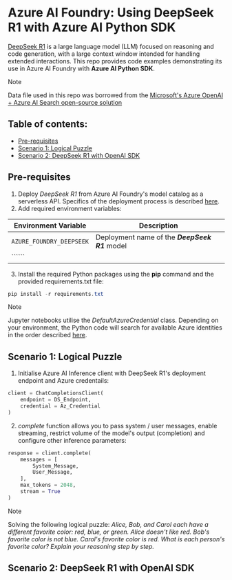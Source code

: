 # Azure AI Foundry: Using DeepSeek R1 with Azure AI Python SDK
[DeepSeek R1](https://github.com/deepseek-ai/DeepSeek-R1) is a large language model (LLM) focused on reasoning and code generation, with a large context window intended for handling extended interactions.  This repo provides code examples demonstrating its use in Azure AI Foundry with **Azure AI Python SDK**.

> [!NOTE]
> Data file used in this repo was borrowed from the [Microsoft's Azure OpenAI + Azure AI Search open-source solution](https://github.com/Azure-Samples/azure-search-openai-demo)

## Table of contents:
- [Pre-requisites]()
- [Scenario 1: Logical Puzzle]()
- [Scenario 2: DeepSeek R1 with OpenAI SDK]()

## Pre-requisites
1. Deploy _DeepSeek R1_ from Azure AI Foundry's model catalog as a serverless API. Specifics of the deployment process is described [here](https://learn.microsoft.com/en-us/azure/ai-studio/how-to/deploy-models-serverless).
2. Add required environment variables:

| Environment Variable | Description |
| --- | --- |
| ```AZURE_FOUNDRY_DEEPSEEK``` | Deployment name of the **_DeepSeek R1_** model |
| `````` |  |

3. Install the required Python packages using the **pip** command and the provided requirements.txt file:
``` PowerShell
pip install -r requirements.txt
```
> [!NOTE]
> Jupyter notebooks utilise the _DefaultAzureCredential_ class. Depending on your environment, the Python code will search for available Azure identities in the order described [here](https://learn.microsoft.com/en-us/python/api/azure-identity/azure.identity.defaultazurecredential?view=azure-python).

## Scenario 1: Logical Puzzle
1. Initialise Azure AI Inference client with DeepSeek R1's deployment endpoint and Azure credentails:
``` Python
client = ChatCompletionsClient(
    endpoint = DS_Endpoint,
    credential = Az_Credential
)
```
2. _complete_ function allows you to pass system / user messages, enable streaming, restrict volume of the model's output (completion) and configure other inference parameters:
``` Python
response = client.complete(
    messages = [
        System_Message,
        User_Message,
    ],
    max_tokens = 2048,
    stream = True
)
```
> [!NOTE]
> Solving the following logical puzzle:
> _Alice, Bob, and Carol each have a different favorite color: red, blue, or green.  Alice doesn't like red. Bob's favorite color is not blue. Carol's favorite color is red. What is each person's favorite color? Explain your reasoning step by step._

## Scenario 2: DeepSeek R1 with OpenAI SDK
